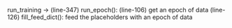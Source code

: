 run_training -> (line-347) run_epoch(): 
  (line-106) get an epoch of data
  (line-126) fill_feed_dict(): feed the placeholders with an epoch of data
